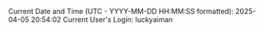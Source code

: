 Current Date and Time (UTC - YYYY-MM-DD HH:MM:SS formatted): 2025-04-05 20:54:02
Current User's Login: luckyaiman
